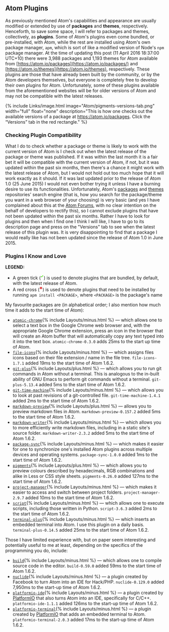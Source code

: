## Atom Plugins
As previously mentioned Atom's capabilities and appearance are usually modified or extended by use of **packages** and **themes**, respectively. Henceforth, to save some space, I will refer to packages and themes, collectively, as **plugins**. Some of Atom's plugins even come bundled, or pre-installed, with Atom, while the rest are installed using Atom's own package manager, `apm`, which is sort of like a modified version of Node's `npm` package manager. At the time of updating this post (11 April 2016 18:37:00 UTC+10) there were 3,988 packages and 1,193 themes for Atom available from [https://atom.io/packages](https://atom.io/packages/) and [https://atom.io/themes](https://atom.io/themes), respectively. These plugins are those that have already been built by the community, or by the Atom developers themselves, but everyone is completely free to develop their own plugins for Atom. Unfortunately, some of these plugins available from the aforementioned websites will be for older versions of Atom and may not be compatible with the latest releases.

{% include Links/image.html image="Atom/pigments-versions-tab.png" width="full" float="none" description="This is how one checks out the available versions of a package at https://atom.io/packages. Click the &ldquo;Versions&rdquo; tab in the red rectangle." %}

### Checking Plugin Compatibility
What I do to check whether a package or theme is likely to work with the current version of Atom is I check out when the latest release of the package or theme was published. If it was within the last month it is a fair bet it will be compatible with the current version of Atom, if not, but it was updated within the past six months, then there's a chance it might work with the latest release of Atom, but I would not hold out too much hope that it will work exactly as it should. If it was last updated prior to the release of Atom 1.0 (25 June 2015) I would not even bother trying it unless I have a burning desire to use its functionalities. Unfortunately, Atom's [packages](https://atom.io/packages) and [themes](https://atom.io/themes) repositories' search engine (that is, how you search for the package/theme you want in a web browser of your choosing) is very basic (and yes I have complained about this at the [Atom Forums](https://discuss.atom.io/t/advanced-packages-themes-search/24697), with no clear intention on the behalf of developers to rectify this), so I cannot exclude plugins that have not been updated within the past six months. Rather I have to look for plugins and then when I find one I think I will like, I have to go to its description page and press on the "Versions" tab to see when the latest release of this plugin was. It is very disappointing to find that a package I would really like has not been updated since the release of Atom 1.0 in June 2015.

### Plugins I Know and Love

<div class="note">
  <b>LEGEND:</b>
  <ul>
    <li>
      A green tick (<sup><span style="color:#49E20E;">&#10004;</span></sup>) is used to denote plugins that are bundled, by default, with the latest release of Atom.
    </li>
    <li>
      A red cross (<sup><span style="color:#DB2929;">&#10006;</span></sup>) is used to denote plugins that need to be installed by running <code>apm install &lt;PACKAGE&gt;</code>, where <code>&lt;PACKAGE&gt;</code> is the package's name
    </li>
  </ul>
</div>

My favourite packages are (in alphabetical order; I also mention how much time it adds to the start time of Atom):

* [`atomic-chrome`](https://atom.io/package/atomic-chrome){% include Layouts/minus.html %} &mdash; which allows one to select a text box in the Google Chrome web browser and, with the appropriate Google Chrome extension, press an icon in the browser that will create an Atom buffer that will automatically copy any text typed into it into the text box. `atomic-chrome-0.3.0` adds 25ms to the start up time of Atom.
* [`file-icons`](https://atom.io/package/file-icons){% include Layouts/minus.html %} &mdash; which assigns files icons based on their file extension / name in the file tree. `file-icons-1.7.1` added 19ms to the start time of Atom 1.6.2.
* [`git-plus`](https://atom.io/package/git-plus){% include Layouts/plus.html %} &mdash; which allows you to run git commands in Atom without a terminal. This is analogous to the in-built ability of GNU Emacs to perform git commands without a terminal. `git-plus-5.13.4` added 5ms to the start time of Atom 1.6.2.
* [`git-time-machine`](https://atom.io/package/git-time-machine){% include Layouts/minus.html %} &mdash; which allows you to look at past revisions of a git-controlled file. `git-time-machine-1.4.1` added 2ms to the start time of Atom 1.6.2.
* [`markdown-preview`](https://atom.io/package/markdown-preview){% include Layouts/plus.html %} &mdash; allows you to preview markdown files in Atom. `markdown-preview-0.157.2` added 5ms to the start time of Atom 1.6.2.
* [`markdown-writer`](https://atom.io/package/markdown-writer){% include Layouts/minus.html %} &mdash; which allows you to more efficiently write markdown files, including in a static site's source folder. `markdown-writer-2.3.2` added 5ms to the start time of Atom 1.6.2.
* [`package-sync`](https://atom.io/package/package-sync){% include Layouts/minus.html %} &mdash; which makes it easier for one to synchronize one's installed Atom plugins across multiple devices and operating systems. `package-sync-1.0.0` added 1ms to the start time of Atom 1.6.2.
* [`pigments`](https://atom.io/package/pigments){% include Layouts/plus.html %} &mdash; which allows you to preview colours described by hexadecimals, RGB combinations and alike in Less or CSS style sheets. `pigments-0.26.0` added 127ms to the start time of Atom 1.6.2.
* [`project-manager`](https://atom.io/package/project-manager){% include Layouts/minus.html %} &mdash; which makes it easier to access and switch between project folders. `project-manager-2.9.7` added 10ms to the start time of Atom 1.6.2.
* [`script`](https://atom.io/package/script){% include Layouts/minus.html %} &mdash; which allows one to execute scripts, including those written in Python. `script-3.6.3` added 2ms to the start time of Atom 1.6.2.
* [`terminal-plus`](https://atom.io/package/terminal-plus){% include Layouts/minus.html %} &mdash; which inserts an embedded terminal into Atom. I use this plugin on a daily basis. `terminal-plus-0.14.5` added 25ms to the start time of Atom 1.6.2.

Those I have limited experience with, but on paper seem interesting and potentially useful to me at least, depending on the specifics of the programming you do, include:

* [`build`](https://atom.io/package/build){% include Layouts/minus.html %} &mdash; which allows one to compile source code in the editor. `build-0.59.0` added 59ms to the start time of Atom 1.6.2.
* [`nuclide`](https://atom.io/package/nuclide){% include Layouts/minus.html %} &mdash; a plugin created by Facebook to turn Atom into an IDE for Hack/PHP. `nuclide-0.129.0` added 7,950ms to the start-up time of Atom 1.6.2.
* [`platformio-ide`](https://atom.io/package/platformio-ide){% include Layouts/minus.html %} &mdash; a plugin created by [PlatformIO](http://platformio.org/) that also turns Atom into an IDE, specifically for C/C++. `platformio-ide-1.1.1` added 126ms to the start-up time of Atom 1.6.2.
* [`platformio-terminal`](https://atom.io/package/platformio-terminal){% include Layouts/minus.html %} &mdash; a plugin created by [PlatformIO](http://platformio.org/) that adds an embedded terminal to Atom. `platformio-terminal-2.0.3` added 17ms to the start-up time of Atom 1.6.2.
